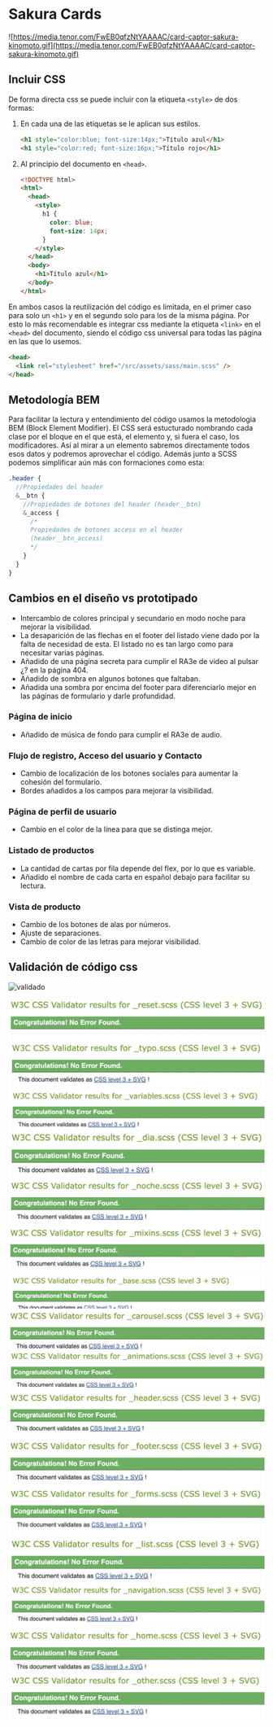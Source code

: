 # Sakura Cards

![https://media.tenor.com/FwEB0qfzNtYAAAAC/card-captor-sakura-kinomoto.gif](https://media.tenor.com/FwEB0qfzNtYAAAAC/card-captor-sakura-kinomoto.gif)

## Incluir CSS

De forma directa css se puede incluir con la etiqueta `<style>` de dos formas:

1. En cada una de las etiquetas se le aplican sus estilos.

   ```html
   <h1 style="color:blue; font-size:14px;">Título azul</h1>
   <h1 style="color:red; font-size:16px;">Título rojo</h1>
   ```

2. Al principio del documento en `<head>`.

   ```html
   <!DOCTYPE html>
   <html>
     <head>
       <style>
         h1 {
           color: blue;
           font-size: 14px;
         }
       </style>
     </head>
     <body>
       <h1>Título azul</h1>
     </body>
   </html>
   ```

En ambos casos la reutilización del código es limitada, en el primer caso para solo un `<h1>` y en el segundo solo para los de la misma página. Por esto lo más recomendable es integrar css mediante la etiqueta `<link>` en el `<head>` del documento, siendo el código css universal para todas las página en las que lo usemos.

```html
<head>
  <link rel="stylesheet" href="/src/assets/sass/main.scss" />
</head>
```

## Metodología BEM

Para facilitar la lectura y entendimiento del código usamos la metodologia BEM (Block Element Modifier). El CSS será estucturado nombrando cada clase por el bloque en el que está, el elemento y, si fuera el caso, los modificadores. Así al mirar a un elemento sabremos directamente todos esos datos y podremos aprovechar el código.
Además junto a SCSS podemos simplificar aún más con formaciones como esta:

```scss
.header {
  //Propiedades del header
  &__btn {
    //Propiedades de botones del header (header__btn)
    &_access {
      /*
      Propiedades de botones access en el header 
      (header__btn_access)
      */
    }
  }
}
```

## Cambios en el diseño vs prototipado

- Intercambio de colores principal y secundario en modo noche para mejorar la visibilidad.
- La desaparición de las flechas en el footer del listado viene dado por la falta de necesidad de esta. El listado no es tan largo como para necesitar varias páginas.
- Añadido de una página secreta para cumplir el RA3e de video al pulsar ¿? en la página 404.
- Añadido de sombra en algunos botones que faltaban.
- Añadida una sombra por encima del footer para diferenciarlo mejor en las páginas de formulario y darle profundidad.

### Página de inicio

- Añadido de música de fondo para cumplir el RA3e de audio.

### Flujo de registro, Acceso del usuario y Contacto

- Cambio de localización de los botones sociales para aumentar la cohesión del formulario.
- Bordes añadidos a los campos para mejorar la visibilidad.

### Página de perfil de usuario

- Cambio en el color de la línea para que se distinga mejor.

### Listado de productos

- La cantidad de cartas por fila depende del flex, por lo que es variable.
- Añadido el nombre de cada carta en español debajo para facilitar su lectura.

### Vista de producto

- Cambio de los botones de alas por números.
- Ajuste de separaciones.
- Cambio de color de las letras para mejorar visibilidad.

## Validación de código css

![validado](https://jigsaw.w3.org/css-validator/images/vcss-blue)

![reset](markdown/reset.png)
![typo](markdown/typo.png)
![variables](markdown/variables.png)
![dia](markdown/dia.png)
![noche](markdown/noche.png)
![mixins](markdown/mixins.png)
![base](markdown/base.png)
![carousel](markdown/carousel.png)
![animations](markdown/animations.png)
![header](markdown/header.png)
![footer](markdown/footer.png)
![forms](markdown/forms.png)
![list](markdown/list.png)
![navigation](markdown/navigation.png)
![home](markdown/home.png)
![other](markdown/other.png)
